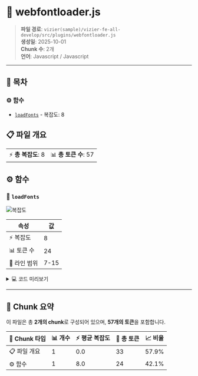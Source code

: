 # 📄 webfontloader.js

> **파일 경로**: `vizier(sample)/vizier-fe-all-develop/src/plugins/webfontloader.js`  
> **생성일**: 2025-10-01  
> **Chunk 수**: 2개  
> **언어**: Javascript / Javascript
---

## 📑 목차

### ⚙️ 함수
- [`loadFonts`](#function-loadfonts) - 복잡도: 8


## 📋 파일 개요

| | |
|--|--|
| ⚡ **총 복잡도**: 8 | 📊 **총 토큰 수**: 57 |




## ⚙️ 함수

### <a id="function-loadfonts"></a>🔧 `loadFonts`

![복잡도](https://img.shields.io/badge/복잡도-8-orange)

| 속성 | 값 |
|------|----|
| ⚡ 복잡도 | 8 |
| 📊 토큰 수 | 24 |
| 📍 라인 범위 | 7-15 |





<details>
<summary>💻 코드 미리보기</summary>

```javascript
export async function loadFonts () {
  const webFontLoader = await import(/* webpackChunkName: "webfontloader" */'webfontloader')

  webFontLoader.load({
    google: {
      families: ['Noto Sans KR:400,700']
    },
  })
}...
```

**Chunk 메타데이터**
- 🆔 **ID**: `73d7d311b95a`
- 🏷️ **태그**: `function, javascript`

</details>

---



## 🧩 Chunk 요약

이 파일은 총 **2개의 chunk**로 구성되어 있으며, **57개의 토큰**을 포함합니다.

| 🧩 Chunk 타입 | 📊 개수 | ⚡ 평균 복잡도 | 📝 총 토큰 | 📈 비율 |
|---------------|--------|-------------|----------|--------|
| 📋 파일 개요 | 1 | 0.0 | 33 | 57.9% |
| ⚙️ 함수 | 1 | 8.0 | 24 | 42.1% |

